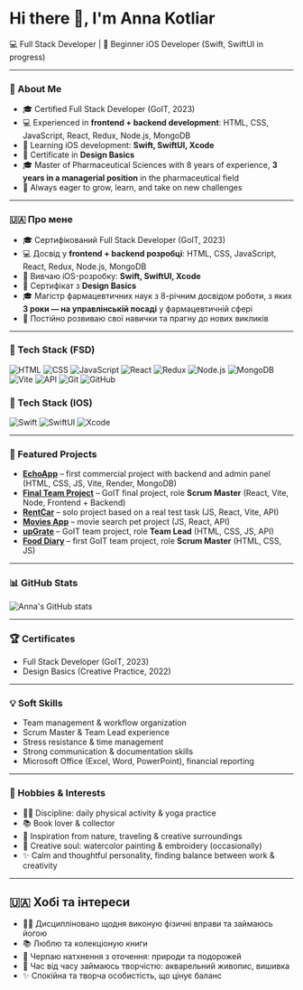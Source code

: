 # Hi there 👋, I'm Anna Kotliar  

💻 Full Stack Developer | 📱 Beginner iOS Developer (Swift, SwiftUI in progress)  

---

### 🚀 About Me
- 🎓 Certified Full Stack Developer (GoIT, 2023)  
- 💻 Experienced in **frontend + backend development**: HTML, CSS, JavaScript, React, Redux, Node.js, MongoDB  
- 📱 Learning iOS development: **Swift, SwiftUI, Xcode**  
- 🎨 Certificate in **Design Basics**  
- 🎓 Master of Pharmaceutical Sciences with 8 years of experience, **3 years in a managerial position** in the pharmaceutical field  
- 🌱 Always eager to grow, learn, and take on new challenges

---

### 🇺🇦 Про мене
- 🎓 Сертифікований Full Stack Developer (GoIT, 2023)  
- 💻 Досвід у **frontend + backend розробці**: HTML, CSS, JavaScript, React, Redux, Node.js, MongoDB  
- 📱 Вивчаю iOS-розробку: **Swift, SwiftUI, Xcode**  
- 🎨 Сертифікат з **Design Basics**  
- 🎓 Магістр фармацевтичних наук з 8-річним досвідом роботи, з яких **3 роки — на управлінській посаді** у фармацевтичній сфері  
- 🌱 Постійно розвиваю свої навички та прагну до нових викликів

---

### 🔧 Tech Stack (FSD)

![HTML](https://img.shields.io/badge/HTML-orange)
![CSS](https://img.shields.io/badge/CSS-blue)
![JavaScript](https://img.shields.io/badge/JavaScript-ES6-yellow)
![React](https://img.shields.io/badge/React-blue)
![Redux](https://img.shields.io/badge/Redux-purple)
![Node.js](https://img.shields.io/badge/Node.js-green)
![MongoDB](https://img.shields.io/badge/MongoDB-darkgreen)
![Vite](https://img.shields.io/badge/Vite-pink)
![API](https://img.shields.io/badge/API-integration-lightgrey)
![Git](https://img.shields.io/badge/Git-red)
![GitHub](https://img.shields.io/badge/GitHub-black)

### 🔧 Tech Stack (IOS)

![Swift](https://img.shields.io/badge/Swift-orange)
![SwiftUI](https://img.shields.io/badge/SwiftUI-blue)
![Xcode](https://img.shields.io/badge/Xcode-lightblue)

---

### 📂 Featured Projects
- [**EchoApp**](https://github.com/AnnaKotl/echoapp) – first commercial project with backend and admin panel (HTML, CSS, JS, Vite, Render, MongoDB)
- [**Final Team Project**](https://github.com/Ne1rem/goit-team-project) – GoIT final project, role **Scrum Master** (React, Vite, Node, Frontend + Backend)  
- [**RentCar**](https://github.com/AnnaKotl/rentcar) – solo project based on a real test task (JS, React, Vite, API)  
- [**Movies App**](https://github.com/AnnaKotl/goit-react-hw-05-movies) – movie search pet project (JS, React, API)  
- [**upGrate**](https://github.com/Ne1rem/upGrate) – GoIT team project, role **Team Lead** (HTML, CSS, JS, API)  
- [**Food Diary**](https://github.com/Ne1rem/food_diary) – first GoIT team project, role **Scrum Master** (HTML, CSS, JS)  

---

### 📊 GitHub Stats
![Anna's GitHub stats](https://github-readme-stats.vercel.app/api?username=AnnaKotl&show_icons=true&theme=radical)  

---

### 🏆 Certificates
- Full Stack Developer (GoIT, 2023)  
- Design Basics (Creative Practice, 2022)  

---

### 💡 Soft Skills
- Team management & workflow organization  
- Scrum Master & Team Lead experience  
- Stress resistance & time management  
- Strong communication & documentation skills  
- Microsoft Office (Excel, Word, PowerPoint), financial reporting  

---

### 🎨 Hobbies & Interests
- 🧘‍♀️ Discipline: daily physical activity & yoga practice  
- 📚 Book lover & collector  
- 🌿 Inspiration from nature, traveling & creative surroundings  
- 🎨 Creative soul: watercolor painting & embroidery (occasionally)  
- ✨ Calm and thoughtful personality, finding balance between work & creativity  

---

## 🇺🇦 Хобі та інтереси
- 🧘‍♀️ Дисципліновано щодня виконую фізичні вправи та займаюсь йогою  
- 📚 Люблю та колекціоную книги  
- 🌿 Черпаю натхнення з оточення: природи та подорожей  
- 🎨 Час від часу займаюсь творчістю: акварельний живопис, вишивка  
- ✨ Спокійна та творча особистість, що цінує баланс  
